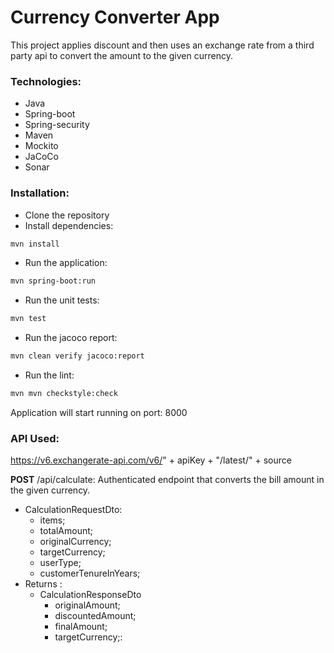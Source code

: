 # Currency Converter App

This project applies discount and then uses an exchange rate from a third party api to convert the amount to the given currency.

### Technologies:
* Java
* Spring-boot
* Spring-security
* Maven
* Mockito
* JaCoCo
* Sonar

### Installation:

* Clone the repository
* Install dependencies:
```bash
mvn install
```

* Run the application:
```bash
mvn spring-boot:run
```

* Run the unit tests:
```bash
mvn test
```

* Run the jacoco report:
```bash
mvn clean verify jacoco:report
```

* Run the lint:
```bash
mvn mvn checkstyle:check
```


Application will start running on port: 8000

### API Used:
https://v6.exchangerate-api.com/v6/" + apiKey + "/latest/" + source

**POST** /api/calculate: Authenticated endpoint that converts the bill amount in the given currency.
* CalculationRequestDto:
  *  items; 
  * totalAmount; 
  * originalCurrency; 
  * targetCurrency; 
  * userType; 
  * customerTenureInYears;
* Returns :
  * CalculationResponseDto
      * originalAmount;
      * discountedAmount; 
      * finalAmount; 
      * targetCurrency;: 


